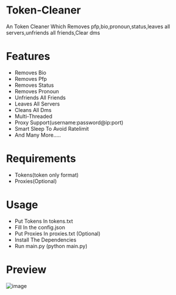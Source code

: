 # Token-Cleaner
An Token Cleaner Which Removes pfp,bio,pronoun,status,leaves all servers,unfriends all friends,Clear dms 

# Features

- Removes Bio
- Removes Pfp
- Removes Status
- Removes Pronoun
- Unfriends All Friends
- Leaves All Servers
- Cleans All Dms 
- Multi-Threaded
- Proxy Support(username:password@ip:port)
- Smart Sleep To Avoid Ratelimit
- And Many More.....

# Requirements

- Tokens(token only format)
- Proxies(Optional)

# Usage 

- Put Tokens In tokens.txt
- Fill In the config.json
- Put Proxies In proxies.txt (Optional)
- Install The Dependencies
- Run main.py (python main.py)

# Preview 

![image](https://github.com/user-attachments/assets/db678cc3-98fe-4ac8-8edd-d4572f3defa6)


